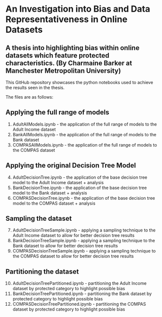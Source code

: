 # An Investigation into Bias and Data Representativeness in Online Datasets
A thesis into highlighting bias within online datasets which feature protected characteristics.
(By Charmaine Barker at Manchester Metropolitan University)
---
This GitHub repository showcases the python notebooks used to achieve the results seen in the thesis.

The files are as follows:

## Applying the full range of models
1. AdultAllModels.ipynb - the application of the full range of models to the Adult Income dataset
2. BankAllModels.ipynb - the application of the full range of models to the Bank dataset
3. COMPASAllModels.ipynb - the application of the full range of models to the COMPAS dataset

## Applying the original Decision Tree Model
4. AdultDecisionTree.ipynb - the application of the base decision tree model to the Adult Income dataset + analysis
5. BankDecisionTree.ipynb - the application of the base decision tree model to the Bank dataset + analysis
6. COMPASDecisionTree.ipynb - the application of the base decision tree model to the COMPAS dataset + analysis

## Sampling the dataset
7. AdultDecisionTreeSample.ipynb - applying a sampling technique to the Adult Income dataset to allow for better decision tree results
8. BankDecisionTreeSample.ipynb - applying a sampling technique to the Bank dataset to allow for better decision tree results
9. COMPASDecisionTreeSample.ipynb - applying a sampling technique to the COMPAS dataset to allow for better decision tree results

## Partitioning the dataset
10. AdultDecisionTreePartitioned.ipynb - partitioning the Adult Income dataset by protected category to highlight possible bias
11. BankDecisionTreePartitioned.ipynb - partitioning the Bank dataset by protected category to highlight possible bias
12. COMPASDecisionTreePartitioned.ipynb - partitioning the COMPAS dataset by protected category to highlight possible bias
